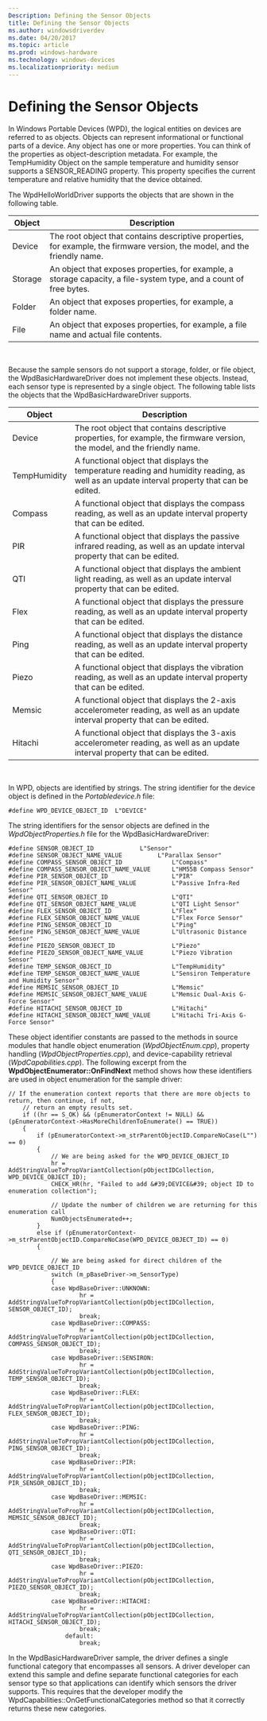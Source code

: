 ```yaml
---
Description: Defining the Sensor Objects
title: Defining the Sensor Objects
ms.author: windowsdriverdev
ms.date: 04/20/2017
ms.topic: article
ms.prod: windows-hardware
ms.technology: windows-devices
ms.localizationpriority: medium
---
```


# Defining the Sensor Objects


In Windows Portable Devices (WPD), the logical entities on devices are referred to as objects. Objects can represent informational or functional parts of a device. Any object has one or more properties. You can think of the properties as object-description metadata. For example, the TempHumidity Object on the sample temperature and humidity sensor supports a SENSOR\_READING property. This property specifies the current temperature and relative humidity that the device obtained.

The WpdHelloWorldDriver supports the objects that are shown in the following table.

| Object  | Description                                                                                                                |
|---------|----------------------------------------------------------------------------------------------------------------------------|
| Device  | The root object that contains descriptive properties, for example, the firmware version, the model, and the friendly name. |
| Storage | An object that exposes properties, for example, a storage capacity, a file-system type, and a count of free bytes.         |
| Folder  | An object that exposes properties, for example, a folder name.                                                             |
| File    | An object that exposes properties, for example, a file name and actual file contents.                                      |

 

Because the sample sensors do not support a storage, folder, or file object, the WpdBasicHardwareDriver does not implement these objects. Instead, each sensor type is represented by a single object. The following table lists the objects that the WpdBasicHardwareDriver supports.

| Object       | Description                                                                                                                                |
|--------------|--------------------------------------------------------------------------------------------------------------------------------------------|
| Device       | The root object that contains descriptive properties, for example, the firmware version, the model, and the friendly name.                 |
| TempHumidity | A functional object that displays the temperature reading and humidity reading, as well as an update interval property that can be edited. |
| Compass      | A functional object that displays the compass reading, as well as an update interval property that can be edited.                          |
| PIR          | A functional object that displays the passive infrared reading, as well as an update interval property that can be edited.                 |
| QTI          | A functional object that displays the ambient light reading, as well as an update interval property that can be edited.                    |
| Flex         | A functional object that displays the pressure reading, as well as an update interval property that can be edited.                         |
| Ping         | A functional object that displays the distance reading, as well as an update interval property that can be edited.                         |
| Piezo        | A functional object that displays the vibration reading, as well as an update interval property that can be edited.                        |
| Memsic       | A functional object that displays the 2-axis accelerometer reading, as well as an update interval property that can be edited.             |
| Hitachi      | A functional object that displays the 3-axis accelerometer reading, as well as an update interval property that can be edited.             |

 

In WPD, objects are identified by strings. The string identifier for the device object is defined in the *Portabledevice.h* file:

```
#define WPD_DEVICE_OBJECT_ID  L"DEVICE"
```

The string identifiers for the sensor objects are defined in the *WpdObjectProperties.h* file for the WpdBasicHardwareDriver:

```
#define SENSOR_OBJECT_ID             L"Sensor"
#define SENSOR_OBJECT_NAME_VALUE          L"Parallax Sensor"
#define COMPASS_SENSOR_OBJECT_ID              L"Compass"
#define COMPASS_SENSOR_OBJECT_NAME_VALUE      L"HM55B Compass Sensor"
#define PIR_SENSOR_OBJECT_ID                  L"PIR"
#define PIR_SENSOR_OBJECT_NAME_VALUE          L"Passive Infra-Red Sensor"
#define QTI_SENSOR_OBJECT_ID                  L"QTI"
#define QTI_SENSOR_OBJECT_NAME_VALUE          L"QTI Light Sensor"
#define FLEX_SENSOR_OBJECT_ID                 L"Flex"
#define FLEX_SENSOR_OBJECT_NAME_VALUE         L"Flex Force Sensor"
#define PING_SENSOR_OBJECT_ID                 L"Ping"
#define PING_SENSOR_OBJECT_NAME_VALUE         L"Ultrasonic Distance Sensor"
#define PIEZO_SENSOR_OBJECT_ID                L"Piezo"
#define PIEZO_SENSOR_OBJECT_NAME_VALUE        L"Piezo Vibration Sensor"
#define TEMP_SENSOR_OBJECT_ID                 L"TempHumidity"
#define TEMP_SENSOR_OBJECT_NAME_VALUE         L"Sensiron Temperature and Humidity Sensor"
#define MEMSIC_SENSOR_OBJECT_ID               L"Memsic"
#define MEMSIC_SENSOR_OBJECT_NAME_VALUE       L"Memsic Dual-Axis G-Force Sensor"
#define HITACHI_SENSOR_OBJECT_ID              L"Hitachi"
#define HITACHI_SENSOR_OBJECT_NAME_VALUE      L"Hitachi Tri-Axis G-Force Sensor"
```

These object identifier constants are passed to the methods in source modules that handle object enumeration (*WpdObjectEnum.cpp*), property handling (*WpdObjectProperties.cpp*), and device-capability retrieval (*WpdCapabilities.cpp*). The following excerpt from the **WpdObjectEnumerator::OnFindNext** method shows how these identifiers are used in object enumeration for the sample driver:

```
// If the enumeration context reports that there are more objects to return, then continue, if not,
    // return an empty results set.
    if ((hr == S_OK) && (pEnumeratorContext != NULL) && (pEnumeratorContext->HasMoreChildrenToEnumerate() == TRUE))
    {
        if (pEnumeratorContext->m_strParentObjectID.CompareNoCase(L"") == 0)
        {
            // We are being asked for the WPD_DEVICE_OBJECT_ID
            hr = AddStringValueToPropVariantCollection(pObjectIDCollection, WPD_DEVICE_OBJECT_ID);
            CHECK_HR(hr, "Failed to add &#39;DEVICE&#39; object ID to enumeration collection");

            // Update the number of children we are returning for this enumeration call
            NumObjectsEnumerated++;
        }
        else if (pEnumeratorContext->m_strParentObjectID.CompareNoCase(WPD_DEVICE_OBJECT_ID) == 0)
        {
    
            // We are being asked for direct children of the WPD_DEVICE_OBJECT_ID
            switch (m_pBaseDriver->m_SensorType)
            {
            case WpdBaseDriver::UNKNOWN:
                    hr = AddStringValueToPropVariantCollection(pObjectIDCollection, SENSOR_OBJECT_ID);
                    break;
            case WpdBaseDriver::COMPASS:
                    hr = AddStringValueToPropVariantCollection(pObjectIDCollection, COMPASS_SENSOR_OBJECT_ID);
                    break;
            case WpdBaseDriver::SENSIRON:
                    hr = AddStringValueToPropVariantCollection(pObjectIDCollection, TEMP_SENSOR_OBJECT_ID);
                    break;
            case WpdBaseDriver::FLEX:
                    hr = AddStringValueToPropVariantCollection(pObjectIDCollection, FLEX_SENSOR_OBJECT_ID);
                    break;
            case WpdBaseDriver::PING:
                    hr = AddStringValueToPropVariantCollection(pObjectIDCollection, PING_SENSOR_OBJECT_ID);
                    break;
            case WpdBaseDriver::PIR:
                    hr = AddStringValueToPropVariantCollection(pObjectIDCollection, PIR_SENSOR_OBJECT_ID);
                    break;
            case WpdBaseDriver::MEMSIC:
                    hr = AddStringValueToPropVariantCollection(pObjectIDCollection, MEMSIC_SENSOR_OBJECT_ID);
                    break;
            case WpdBaseDriver::QTI:
                    hr = AddStringValueToPropVariantCollection(pObjectIDCollection, QTI_SENSOR_OBJECT_ID);
                    break;
            case WpdBaseDriver::PIEZO:
                    hr = AddStringValueToPropVariantCollection(pObjectIDCollection, PIEZO_SENSOR_OBJECT_ID);
                    break;
            case WpdBaseDriver::HITACHI:
                    hr = AddStringValueToPropVariantCollection(pObjectIDCollection, HITACHI_SENSOR_OBJECT_ID);
                    break;
                default:
                    break;
```

In the WpdBasicHardwareDriver sample, the driver defines a single functional category that encompasses all sensors. A driver developer can extend this sample and define separate functional categories for each sensor type so that applications can identify which sensors the driver supports. This requires that the developer modify the WpdCapabilities::OnGetFunctionalCategories method so that it correctly returns these new categories.

 

 





